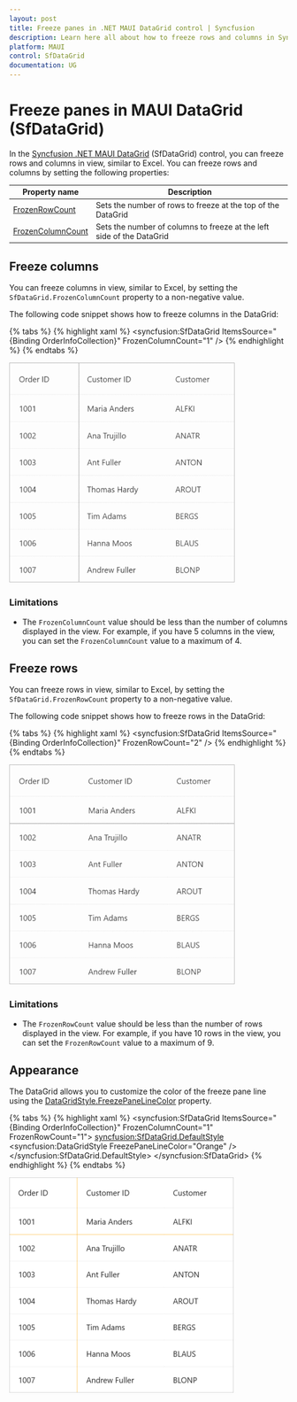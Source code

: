 ```yaml
---
layout: post
title: Freeze panes in .NET MAUI DataGrid control | Syncfusion
description: Learn here all about how to freeze rows and columns in Syncfusion .NET MAUI DataGrid (SfDataGrid) control and more.
platform: MAUI
control: SfDataGrid
documentation: UG
---
```


# Freeze panes in MAUI DataGrid (SfDataGrid)

In the [Syncfusion .NET MAUI DataGrid](https://help.syncfusion.com/cr/maui/Syncfusion.Maui.DataGrid.SfDataGrid.html) (SfDataGrid) control, you can freeze rows and columns in view, similar to Excel. You can freeze rows and columns by setting the following properties:

| Property name | Description |
|---------------|-------------|
| [FrozenRowCount](https://help.syncfusion.com/cr/maui/Syncfusion.Maui.DataGrid.SfDataGrid.html#Syncfusion_Maui_DataGrid_SfDataGrid_FrozenRowCount) | Sets the number of rows to freeze at the top of the DataGrid |
| [FrozenColumnCount](https://help.syncfusion.com/cr/maui/Syncfusion.Maui.DataGrid.SfDataGrid.html#Syncfusion_Maui_DataGrid_SfDataGrid_FrozenColumnCount) | Sets the number of columns to freeze at the left side of the DataGrid |

## Freeze columns

You can freeze columns in view, similar to Excel, by setting the `SfDataGrid.FrozenColumnCount` property to a non-negative value.

The following code snippet shows how to freeze columns in the DataGrid:

{% tabs %}
{% highlight xaml %}
<ContentPage xmlns:syncfusion="http://schemas.syncfusion.com/maui">
    <syncfusion:SfDataGrid ItemsSource="{Binding OrderInfoCollection}" FrozenColumnCount="1" />
</ContentPage>
{% endhighlight %}
{% endtabs %}

![Freeze columns .NET MAUI DataGrid](Images\freeze-panes\maui-datagrid-freeze-columns.gif)

### Limitations

* The `FrozenColumnCount` value should be less than the number of columns displayed in the view. For example, if you have 5 columns in the view, you can set the `FrozenColumnCount` value to a maximum of 4.

## Freeze rows

You can freeze rows in view, similar to Excel, by setting the `SfDataGrid.FrozenRowCount` property to a non-negative value.

The following code snippet shows how to freeze rows in the DataGrid:

{% tabs %}
{% highlight xaml %}
<ContentPage xmlns:syncfusion="http://schemas.syncfusion.com/maui">
    <syncfusion:SfDataGrid ItemsSource="{Binding OrderInfoCollection}" FrozenRowCount="2" />
</ContentPage>
{% endhighlight %}
{% endtabs %}

![Freeze rows .NET MAUI DataGrid](Images\freeze-panes\maui-datagrid-freeze-rows.gif)

### Limitations

* The `FrozenRowCount` value should be less than the number of rows displayed in the view. For example, if you have 10 rows in the view, you can set the `FrozenRowCount` value to a maximum of 9.

## Appearance

The DataGrid allows you to customize the color of the freeze pane line using the [DataGridStyle.FreezePaneLineColor](https://help.syncfusion.com/cr/maui/Syncfusion.Maui.DataGrid.DataGridStyle.html#Syncfusion_Maui_DataGrid_DataGridStyle_FreezePaneLineColor) property.

{% tabs %}
{% highlight xaml %}
<ContentPage xmlns:syncfusion="http://schemas.syncfusion.com/maui">
    <syncfusion:SfDataGrid ItemsSource="{Binding OrderInfoCollection}" FrozenColumnCount="1" FrozenRowCount="1">
        <syncfusion:SfDataGrid.DefaultStyle>
            <syncfusion:DataGridStyle FreezePaneLineColor="Orange" />
        </syncfusion:SfDataGrid.DefaultStyle>
    </syncfusion:SfDataGrid>
</ContentPage> 
{% endhighlight %}
{% endtabs %}

![Customize freeze panes appearance in .NET MAUI DataGrid](Images\freeze-panes\maui-datagrid-freeze-panes-appearance.png)